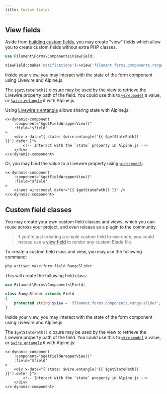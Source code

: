 ```yaml
---
title: Custom fields
---
```


## View fields

Aside from [building custom fields](custom), you may create "view" fields which allow you to create custom fields without extra PHP classes.

```php
use Filament\Forms\Components\ViewField;

ViewField::make('notifications')->view('filament.forms.components.range-slider')
```

Inside your view, you may interact with the state of the form component using Livewire and Alpine.js.

The `$getStatePath()` closure may be used by the view to retrieve the Livewire property path of the field. You could use this to [`wire:model`](https://laravel-livewire.com/docs/properties#data-binding) a value, or [`$wire.entangle`](https://laravel-livewire.com/docs/alpine-js) it with Alpine.js.

Using [Livewire's entangle](https://laravel-livewire.com/docs/alpine-js#sharing-state) allows sharing state with Alpine.js:

```blade
<x-dynamic-component
    :component="$getFieldWrapperView()"
    :field="$field"
>
    <div x-data="{ state: $wire.entangle('{{ $getStatePath() }}').defer }">
        <!-- Interact with the `state` property in Alpine.js -->
    </div>
</x-dynamic-component>
```

Or, you may bind the value to a Livewire property using [`wire:model`](https://laravel-livewire.com/docs/properties#data-binding):

```blade
<x-dynamic-component
    :component="$getFieldWrapperView()"
    :field="$field"
>
    <input wire:model.defer="{{ $getStatePath() }}" />
</x-dynamic-component>
```

## Custom field classes

You may create your own custom field classes and views, which you can reuse across your project, and even release as a plugin to the community.

> If you're just creating a simple custom field to use once, you could instead use a [view field](#view) to render any custom Blade file.

To create a custom field class and view, you may use the following command:

```bash
php artisan make:form-field RangeSlider
```

This will create the following field class:

```php
use Filament\Forms\Components\Field;

class RangeSlider extends Field
{
    protected string $view = 'filament.forms.components.range-slider';
}
```

Inside your view, you may interact with the state of the form component using Livewire and Alpine.js.

The `$getStatePath()` closure may be used by the view to retrieve the Livewire property path of the field. You could use this to [`wire:model`](https://laravel-livewire.com/docs/properties#data-binding) a value, or [`$wire.entangle`](https://laravel-livewire.com/docs/alpine-js) it with Alpine.js:

```blade
<x-dynamic-component
    :component="$getFieldWrapperView()"
    :field="$field"
>
    <div x-data="{ state: $wire.entangle('{{ $getStatePath() }}').defer }">
        <!-- Interact with the `state` property in Alpine.js -->
    </div>
</x-dynamic-component>
```
